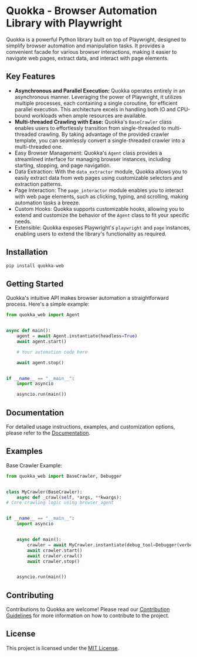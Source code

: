 # Quokka - Browser Automation Library with Playwright

Quokka is a powerful Python library built on top of Playwright, designed to simplify browser automation and manipulation tasks. It provides a convenient facade for various browser interactions, making it easier to navigate web pages, extract data, and interact with page elements.

## Key Features

- **Asynchronous and Parallel Execution:** Quokka operates entirely in an asynchronous manner. Leveraging the power of Playwright, it utilizes multiple processes, each containing a single coroutine, for efficient parallel execution. This architecture excels in handling both IO and CPU-bound workloads when ample resources are available.
- **Multi-threaded Crawling with Ease:** Quokka's `BaseCrawler` class enables users to effortlessly transition from single-threaded to multi-threaded crawling. By taking advantage of the provided crawler template, you can seamlessly convert a single-threaded crawler into a multi-threaded one.
- Easy Browser Management: Quokka's `Agent` class provides a streamlined interface for managing browser instances, including starting, stopping, and page navigation.
- Data Extraction: With the `data_extractor` module, Quokka allows you to easily extract data from web pages using customizable selectors and extraction patterns.
- Page Interaction: The `page_interactor` module enables you to interact with web page elements, such as clicking, typing, and scrolling, making automation tasks a breeze.
- Custom Hooks: Quokka supports customizable hooks, allowing you to extend and customize the behavior of the `Agent` class to fit your specific needs.
- Extensible: Quokka exposes Playwright's `playwright` and `page` instances, enabling users to extend the library's functionality as required.

## Installation

```bash
pip install quokka-web
```

## Getting Started
Quokka's intuitive API makes browser automation a straightforward process. Here's a simple example:

```python
from quokka_web import Agent


async def main():
    agent = await Agent.instantiate(headless=True)
    await agent.start()

    # Your automation code here

    await agent.stop()


if __name__ == "__main__":
    import asyncio

    asyncio.run(main())
```

## Documentation

For detailed usage instructions, examples, and customization options, please refer to the [Documentation](link_to_documentation).

## Examples

Base Crawler Example:

```python
from quokka_web import BaseCrawler, Debugger


class MyCrawler(BaseCrawler):
    async def _crawl(self, *args, **kwargs):
# Core crawling logic using browser_agent


if __name__ == "__main__":
    import asyncio


    async def main():
        crawler = await MyCrawler.instantiate(debug_tool=Debugger(verbose=True))
        await crawler.start()
        await crawler.crawl()
        await crawler.stop()


    asyncio.run(main())
```
## Contributing

Contributions to Quokka are welcome! Please read our [Contribution Guidelines](link_to_contribution_guidelines) for more information on how to contribute to the project.

## License

This project is licensed under the [MIT License](link_to_license).
